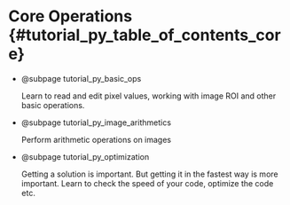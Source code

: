 Core Operations {#tutorial_py_table_of_contents_core}
===============

-   @subpage tutorial_py_basic_ops

    Learn to read and edit pixel values, working with image ROI and other basic operations.

-   @subpage tutorial_py_image_arithmetics

    Perform arithmetic operations on images

-   @subpage tutorial_py_optimization

    Getting a solution is important. But getting it in the fastest way is more important. Learn to check the speed of your code, optimize the code etc.
